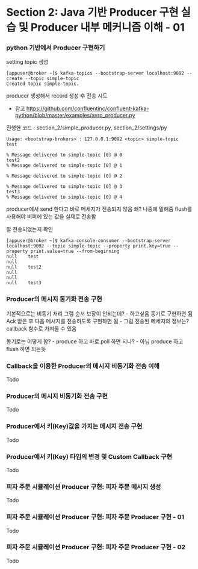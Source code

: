 # Section 2: Java 기반 Producer 구현 실습 및 Producer 내부 메커니즘 이해 - 01

### python 기반에서 Producer 구현하기

setting topic 생성

```shell
[appuser@broker ~]$ kafka-topics --bootstrap-server localhost:9092 --create --topic simple-topic
Created topic simple-topic.
```

producer 생성해서 record 생성 후 전송 시도

- 참고 https://github.com/confluentinc/confluent-kafka-python/blob/master/examples/avro_producer.py

진행한 코드 : section_2/simple_producer.py, section_2/settings/py

```shell
Usage: <bootstrap-brokers> : 127.0.0.1:9092 <topic> simple-topic
test

% Message delivered to simple-topic [0] @ 0
test2
% Message delivered to simple-topic [0] @ 1

% Message delivered to simple-topic [0] @ 2

% Message delivered to simple-topic [0] @ 3
test3
% Message delivered to simple-topic [0] @ 4
```

producer에서 send 한다고 바로 메세지가 전송되지 않음 왜? 나중에 말해줌
flush를 사용해야 버퍼에 있는 값을 실제로 전송함

잘 전송되었는지 확인
```shell
[appuser@broker ~]$ kafka-console-consumer --bootstrap-server localhost:9092 --topic simple-topic --property print.key=true --property print.value=true --from-beginning
null    test
null    
null    test2
null    
null    
null    test3
```

### Producer의 메시지 동기화 전송 구현
기본적으로는 비동기 처리
그럼 순서 보장이 안되는데? - 하고싶음 동기로 구현하면 됨
Ack 받은 후 다음 메시지를 전송하도록 구현하면 됨 - 그럼 전송된 메세지의 정보는? callback 함수로 가져올 수 있음

동기로는 어떻게 함? - produce 하고 바로 poll 하면 되나? - 아님 produce 하고 flush 하면 되는듯


### Callback을 이용한 Producer의 메시지 비동기화 전송 이해

Todo

### Producer의 메시지 비동기화 전송 구현

Todo

### Producer에서 키(Key)값을 가지는 메시지 전송 구현

Todo

### Producer에서 키(Key) 타입의 변경 및 Custom Callback 구현

Todo

### 피자 주문 시뮬레이션 Producer 구현: 피자 주문 메시지 생성

Todo

### 피자 주문 시뮬레이션 Producer 구현: 피자 주문 Producer 구현 - 01

Todo

### 피자 주문 시뮬레이션 Producer 구현: 피자 주문 Producer 구현 - 02

Todo 

